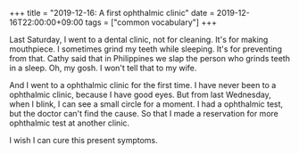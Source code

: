 +++
title =  "2019-12-16: A first ophthalmic clinic"
date = 2019-12-16T22:00:00+09:00
tags = ["common vocabulary"]
+++

Last Saturday,
I went to a dental clinic, not for cleaning.
It's for making mouthpiece.
I sometimes grind my teeth while sleeping.
It's for preventing from that.
Cathy said that in Philippines we slap the person who grinds teeth in a sleep.
Oh, my gosh. I won't tell that to my wife.

And I went to a ophthalmic clinic for the first time.
I have never been to a ophthalmic clinic, because I have good eyes.
But from last Wednesday, when I blink, I can see a small circle for a moment.
I had a ophthalmic test, but the doctor can't find the cause.
So that I made a reservation for more ophthalmic test at another clinic.

I wish I can cure this present symptoms.
